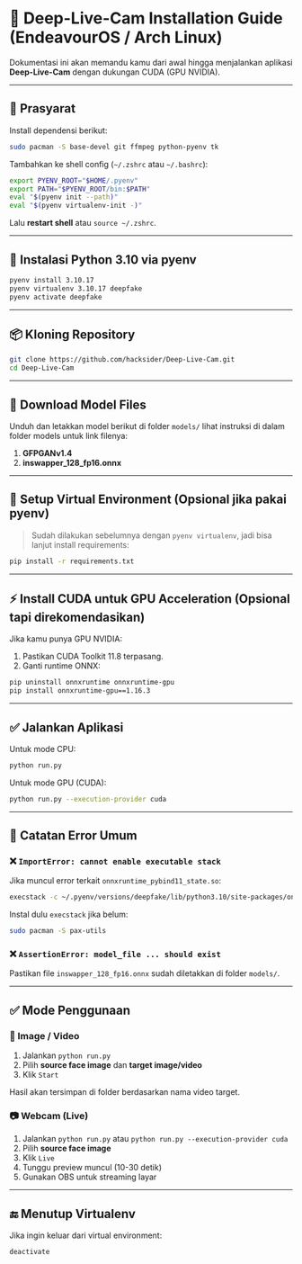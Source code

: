 # 📸 Deep-Live-Cam Installation Guide (EndeavourOS / Arch Linux)

Dokumentasi ini akan memandu kamu dari awal hingga menjalankan aplikasi **Deep-Live-Cam** dengan dukungan CUDA (GPU NVIDIA).

---

## 🧩 Prasyarat

Install dependensi berikut:

```bash
sudo pacman -S base-devel git ffmpeg python-pyenv tk
```

Tambahkan ke shell config (`~/.zshrc` atau `~/.bashrc`):

```bash
export PYENV_ROOT="$HOME/.pyenv"
export PATH="$PYENV_ROOT/bin:$PATH"
eval "$(pyenv init --path)"
eval "$(pyenv virtualenv-init -)"
```

Lalu **restart shell** atau `source ~/.zshrc`.

---

## 🐍 Instalasi Python 3.10 via pyenv

```bash
pyenv install 3.10.17
pyenv virtualenv 3.10.17 deepfake
pyenv activate deepfake
```

---

## 📦 Kloning Repository

```bash
git clone https://github.com/hacksider/Deep-Live-Cam.git
cd Deep-Live-Cam
```

---

## 📁 Download Model Files

Unduh dan letakkan model berikut di folder `models/` lihat instruksi di dalam folder models untuk link filenya:

1. **GFPGANv1.4**
2. **inswapper\_128\_fp16.onnx**

---

## 🧪 Setup Virtual Environment (Opsional jika pakai pyenv)

> Sudah dilakukan sebelumnya dengan `pyenv virtualenv`, jadi bisa lanjut install requirements:

```bash
pip install -r requirements.txt
```

---

## ⚡ Install CUDA untuk GPU Acceleration (Opsional tapi direkomendasikan)

Jika kamu punya GPU NVIDIA:

1. Pastikan CUDA Toolkit 11.8 terpasang.
2. Ganti runtime ONNX:

```bash
pip uninstall onnxruntime onnxruntime-gpu
pip install onnxruntime-gpu==1.16.3
```

---

## ✅ Jalankan Aplikasi

Untuk mode CPU:

```bash
python run.py
```

Untuk mode GPU (CUDA):

```bash
python run.py --execution-provider cuda
```

---

## 🐞 Catatan Error Umum

### ❌ `ImportError: cannot enable executable stack`

Jika muncul error terkait `onnxruntime_pybind11_state.so`:

```bash
execstack -c ~/.pyenv/versions/deepfake/lib/python3.10/site-packages/onnxruntime/capi/*.so
```

Instal dulu `execstack` jika belum:

```bash
sudo pacman -S pax-utils
```

### ❌ `AssertionError: model_file ... should exist`

Pastikan file `inswapper_128_fp16.onnx` sudah diletakkan di folder `models/`.

---

## ✅ Mode Penggunaan

### 🎥 Image / Video

1. Jalankan `python run.py`
2. Pilih **source face image** dan **target image/video**
3. Klik `Start`

Hasil akan tersimpan di folder berdasarkan nama video target.

### 📷 Webcam (Live)

1. Jalankan `python run.py` atau `python run.py --execution-provider cuda`
2. Pilih **source face image**
3. Klik `Live`
4. Tunggu preview muncul (10-30 detik)
5. Gunakan OBS untuk streaming layar

---

## 🔚 Menutup Virtualenv

Jika ingin keluar dari virtual environment:

```bash
deactivate
```
